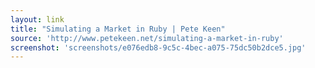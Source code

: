 ```yaml
---
layout: link
title: "Simulating a Market in Ruby | Pete Keen"
source: 'http://www.petekeen.net/simulating-a-market-in-ruby'
screenshot: 'screenshots/e076edb8-9c5c-4bec-a075-75dc50b2dce5.jpg'
---
```


